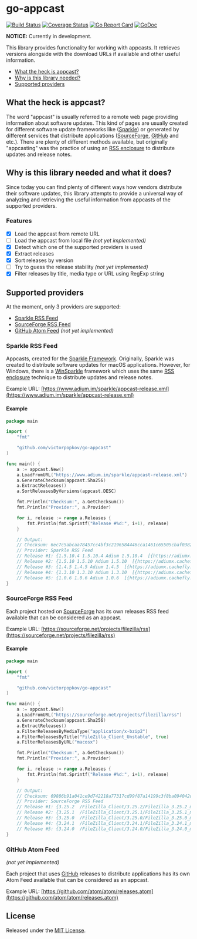 # go-appcast

[![Build Status](https://travis-ci.org/victorpopkov/go-appcast.svg?branch=master)](https://travis-ci.org/victorpopkov/go-appcast)
[![Coverage Status](https://coveralls.io/repos/github/victorpopkov/go-appcast/badge.svg?branch=master)](https://coveralls.io/github/victorpopkov/go-appcast?branch=master)
[![Go Report Card](https://goreportcard.com/badge/github.com/victorpopkov/go-appcast)](https://goreportcard.com/report/github.com/victorpopkov/go-appcast)
[![GoDoc](https://godoc.org/github.com/victorpopkov/go-appcast?status.svg)](https://godoc.org/github.com/victorpopkov/go-appcast)

**NOTICE:** Currently in development.

This library provides functionality for working with appcasts. It retrieves
versions alongside with the download URLs if available and other useful
information.

- [What the heck is appcast?](#what-the-heck-is-appcast)
- [Why is this library needed?](#why-is-this-library-needed)
- [Supported providers](#supported-providers)

## What the heck is appcast?

The word "appcast" is usually referred to a remote web page providing
information about software updates. This kind of pages are usually created for
different software update frameworks like ([Sparkle](https://sparkle-project.org/))
or generated by different services that distribute applications
([SourceForge](https://sourceforge.net/), [GitHub](https://github.com/)
and etc.). There are plenty of different methods available, but originally
"appcasting" was the practice of using an [RSS enclosure](https://en.wikipedia.org/wiki/RSS_enclosure)
to distribute updates and release notes.

## Why is this library needed and what it does?

Since today you can find plenty of different ways how vendors distribute their
software updates, this library attempts to provide a universal way of analyzing
and retrieving the useful information from appcasts of the supported providers.

### Features

- [x] Load the appcast from remote URL
- [ ] Load the appcast from local file _(not yet implemented)_
- [x] Detect which one of the supported providers is used
- [x] Extract releases
- [x] Sort releases by version
- [ ] Try to guess the release stability _(not yet implemented)_
- [x] Filter releases by title, media type or URL using RegExp string

## Supported providers

At the moment, only 3 providers are supported:

- [Sparkle RSS Feed](#sparkle-rss-feed)
- [SourceForge RSS Feed](#sourceforge-rss-feed)
- [GitHub Atom Feed](#github-atom-feed) _(not yet implemented)_

### Sparkle RSS Feed

Appcasts, created for the [Sparkle Framework](https://sparkle-project.org/).
Originally, Sparkle was created to distribute software updates for macOS
applications. However, for Windows, there is a [WinSparkle](https://winsparkle.org/)
framework which uses the same [RSS enclosure](https://en.wikipedia.org/wiki/RSS_enclosure)
technique to distribute updates and release notes.

Example URL: [https://www.adium.im/sparkle/appcast-release.xml](https://www.adium.im/sparkle/appcast-release.xml)

#### Example

```go
package main

import (
	"fmt"

	"github.com/victorpopkov/go-appcast"
)

func main() {
	a := appcast.New()
	a.LoadFromURL("https://www.adium.im/sparkle/appcast-release.xml")
	a.GenerateChecksum(appcast.Sha256)
	a.ExtractReleases()
	a.SortReleasesByVersions(appcast.DESC)

	fmt.Println("Checksum:", a.GetChecksum())
	fmt.Println("Provider:", a.Provider)

	for i, release := range a.Releases {
		fmt.Println(fmt.Sprintf("Release #%d:", i+1), release)
	}

	// Output:
	// Checksum: 6ec7c5abcaa78457cc4bf3c2196584446cca1461c65505cbaf0382a2f62128db
	// Provider: Sparkle RSS Feed
	// Release #1: {1.5.10.4 1.5.10.4 Adium 1.5.10.4  [{https://adiumx.cachefly.net/Adium_1.5.10.4.dmg application/octet-stream 21140435}] 2017-05-14 05:04:01 -0700 -0700 false}
	// Release #2: {1.5.10 1.5.10 Adium 1.5.10  [{https://adiumx.cachefly.net/Adium_1.5.10.dmg application/octet-stream 24595712}] 0001-01-01 00:00:00 +0000 UTC false}
	// Release #3: {1.4.5 1.4.5 Adium 1.4.5  [{https://adiumx.cachefly.net/Adium_1.4.5.dmg application/octet-stream 23065688}] 0001-01-01 00:00:00 +0000 UTC false}
	// Release #4: {1.3.10 1.3.10 Adium 1.3.10  [{https://adiumx.cachefly.net/Adium_1.3.10.dmg application/octet-stream 22369877}] 0001-01-01 00:00:00 +0000 UTC false}
	// Release #5: {1.0.6 1.0.6 Adium 1.0.6  [{https://adiumx.cachefly.net/Adium_1.0.6.dmg application/octet-stream 13795246}] 0001-01-01 00:00:00 +0000 UTC false}
}
```

### SourceForge RSS Feed

Each project hosted on [SourceForge](https://sourceforge.net/) has its own
releases RSS feed available that can be considered as an appcast.

Example URL: [https://sourceforge.net/projects/filezilla/rss](https://sourceforge.net/projects/filezilla/rss)

#### Example

```go
package main

import (
	"fmt"

	"github.com/victorpopkov/go-appcast"
)

func main() {
	a := appcast.New()
	a.LoadFromURL("https://sourceforge.net/projects/filezilla/rss")
	a.GenerateChecksum(appcast.Sha256)
	a.ExtractReleases()
	a.FilterReleasesByMediaType("application/x-bzip2")
	a.FilterReleasesByTitle("FileZilla_Client_Unstable", true)
	a.FilterReleasesByURL("macosx")

	fmt.Println("Checksum:", a.GetChecksum())
	fmt.Println("Provider:", a.Provider)

	for i, release := range a.Releases {
		fmt.Println(fmt.Sprintf("Release #%d:", i+1), release)
	}

	// Output:
	// Checksum: 69886b91a041ce9d742218a77317cd99f87a14199c3f8ba094042dd9d430f7fd
	// Provider: SourceForge RSS Feed
	// Release #1: {3.25.2  /FileZilla_Client/3.25.2/FileZilla_3.25.2_macosx-x86.app.tar.bz2 /FileZilla_Client/3.25.2/FileZilla_3.25.2_macosx-x86.app.tar.bz2 [{https://sourceforge.net/projects/filezilla/files/FileZilla_Client/3.25.2/FileZilla_3.25.2_macosx-x86.app.tar.bz2/download application/x-bzip2; charset=binary 8453714}] 2017-04-30 12:07:25 +0000 UTC false}
	// Release #2: {3.25.1  /FileZilla_Client/3.25.1/FileZilla_3.25.1_macosx-x86.app.tar.bz2 /FileZilla_Client/3.25.1/FileZilla_3.25.1_macosx-x86.app.tar.bz2 [{https://sourceforge.net/projects/filezilla/files/FileZilla_Client/3.25.1/FileZilla_3.25.1_macosx-x86.app.tar.bz2/download application/x-bzip2; charset=binary 8460741}] 2017-03-20 17:11:09 +0000 UTC false}
	// Release #3: {3.25.0  /FileZilla_Client/3.25.0/FileZilla_3.25.0_macosx-x86.app.tar.bz2 /FileZilla_Client/3.25.0/FileZilla_3.25.0_macosx-x86.app.tar.bz2 [{https://sourceforge.net/projects/filezilla/files/FileZilla_Client/3.25.0/FileZilla_3.25.0_macosx-x86.app.tar.bz2/download application/x-bzip2; charset=binary 8461936}] 2017-03-13 14:36:41 +0000 UTC false}
	// Release #4: {3.24.1  /FileZilla_Client/3.24.1/FileZilla_3.24.1_macosx-x86.app.tar.bz2 /FileZilla_Client/3.24.1/FileZilla_3.24.1_macosx-x86.app.tar.bz2 [{https://sourceforge.net/projects/filezilla/files/FileZilla_Client/3.24.1/FileZilla_3.24.1_macosx-x86.app.tar.bz2/download application/x-bzip2; charset=binary 8764178}] 2017-02-21 22:00:38 +0000 UTC false}
	// Release #5: {3.24.0  /FileZilla_Client/3.24.0/FileZilla_3.24.0_macosx-x86.app.tar.bz2 /FileZilla_Client/3.24.0/FileZilla_3.24.0_macosx-x86.app.tar.bz2 [{https://sourceforge.net/projects/filezilla/files/FileZilla_Client/3.24.0/FileZilla_3.24.0_macosx-x86.app.tar.bz2/download application/x-bzip2; charset=binary 8765941}] 2017-01-13 20:20:31 +0000 UTC false}
}
```

### GitHub Atom Feed

_(not yet implemented)_

Each project that uses [GitHub](https://github.com/) releases to distribute
applications has its own Atom Feed available that can be considered as an
appcast.

Example URL: [https://github.com/atom/atom/releases.atom](https://github.com/atom/atom/releases.atom)

## License

Released under the [MIT License](https://opensource.org/licenses/MIT).
